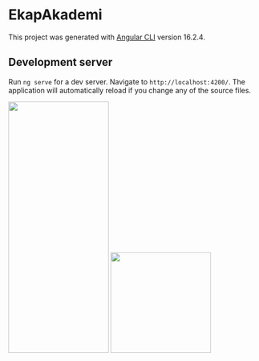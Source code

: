 # EkapAkademi

This project was generated with [Angular CLI](https://github.com/angular/angular-cli) version 16.2.4.

## Development server

Run `ng serve` for a dev server. Navigate to `http://localhost:4200/`. The application will automatically reload if you change any of the source files.

<div>
<img src="https://i.ibb.co/Tmxs9FT/Screenshot-2025-01-08-134045.png" alt="" border="0" width="200" height="500">
<img src="https://i.ibb.co/Xbpt5Kr/Screenshot-2025-01-08-134125.png" alt="" border="0" width="200">


</div>
